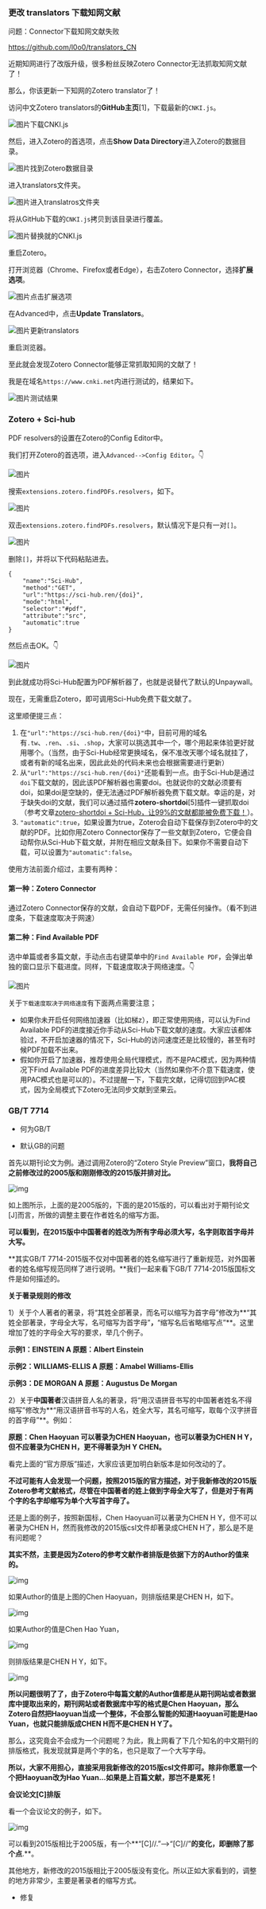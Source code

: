 ### 更改 translators 下载知网文献

问题：Connector下载知网文献失败

https://github.com/l0o0/translators_CN



近期知网进行了改版升级，很多粉丝反映Zotero Connector无法抓取知网文献了！

那么，你该更新一下知网的Zotero translator了！

访问中文Zotero translators的**GitHub主页**[1]，下载最新的`CNKI.js`。

![图片](https://mmbiz.qpic.cn/mmbiz_png/xGvHpjh4rNUib46m6Z9Z5yHiaLz6cUfE43TAsH4pzKpS6TbQCdOI9AjefYuGicymibm3abF6mkicQzG6w0EoRc1YjWw/640?wx_fmt=png&tp=webp&wxfrom=5&wx_lazy=1&wx_co=1)下载CNKI.js

然后，进入Zotero的首选项，点击**Show Data Directory**进入Zotero的数据目录。

![图片](https://mmbiz.qpic.cn/mmbiz_png/xGvHpjh4rNUib46m6Z9Z5yHiaLz6cUfE43ytAtGYeGCr5km1xcFTVkRH3YLBB7xU33qvbwQ7TX9ewYu5iba6y3eaQ/640?wx_fmt=png&tp=webp&wxfrom=5&wx_lazy=1&wx_co=1)找到Zotero数据目录

进入translators文件夹。

![图片](https://mmbiz.qpic.cn/mmbiz_png/xGvHpjh4rNUib46m6Z9Z5yHiaLz6cUfE43AYvDefPDJ1WkCcOcoZtBR30UkHhlicDf94Jd5Jst0QSnfBlbyOYlslg/640?wx_fmt=png&tp=webp&wxfrom=5&wx_lazy=1&wx_co=1)进入translatros文件夹

将从GitHub下载的`CNKI.js`拷贝到该目录进行覆盖。

![图片](https://mmbiz.qpic.cn/mmbiz_png/xGvHpjh4rNUib46m6Z9Z5yHiaLz6cUfE43yEKHB8P3n9eY6o7RbhzUJrvYqbOEAgcIVgUPdk9yiazIan63QGTh7AQ/640?wx_fmt=png&tp=webp&wxfrom=5&wx_lazy=1&wx_co=1)替换就的CNKI.js

重启Zotero。

打开浏览器（Chrome、Firefox或者Edge），右击Zotero Connector，选择**扩展选项**。

![图片](https://mmbiz.qpic.cn/mmbiz_png/xGvHpjh4rNUib46m6Z9Z5yHiaLz6cUfE43gctxOS1g7tUtZL2N5OLtsxaqXkQsiaPmFBFJe7zNeiboktoDiaM6eSjibQ/640?wx_fmt=png&tp=webp&wxfrom=5&wx_lazy=1&wx_co=1)点击扩展选项

在Advanced中，点击**Update Translators**。

![图片](https://mmbiz.qpic.cn/mmbiz_png/xGvHpjh4rNUib46m6Z9Z5yHiaLz6cUfE43vou9lMic2KSYO5liabrlcU1gmtjL5ib7RE7SupGH1jNhkeCBRsL5pbGAQ/640?wx_fmt=png&tp=webp&wxfrom=5&wx_lazy=1&wx_co=1)更新translators

重启浏览器。

至此就会发现Zotero Connector能够正常抓取知网的文献了！

我是在域名`https://www.cnki.net`内进行测试的，结果如下。

![图片](https://mmbiz.qpic.cn/mmbiz_png/xGvHpjh4rNUib46m6Z9Z5yHiaLz6cUfE43wxEaNUk2HaT7OroPIJLRKky5cxwibNHhPv9YgdTuChe5mUfdiaiaHjVzw/640?wx_fmt=png&tp=webp&wxfrom=5&wx_lazy=1&wx_co=1)测试结果

### Zotero + Sci-hub

PDF resolvers的设置在Zotero的Config Editor中。

我们打开Zotero的首选项，进入`Advanced-->Config Editor`。👇

![图片](https://mmbiz.qpic.cn/mmbiz_png/xGvHpjh4rNW1boWJVZEKgTxr1LJum7jntkdZCnw95fwINcSr76JzJwszLicQeOBlUBWFlHrM2Sia8ju6QORiba4Cw/640?wx_fmt=png&tp=webp&wxfrom=5&wx_lazy=1&wx_co=1)

搜索`extensions.zotero.findPDFs.resolvers`，如下。

![图片](https://mmbiz.qpic.cn/mmbiz_png/xGvHpjh4rNW1boWJVZEKgTxr1LJum7jn2V21ccTopCh14UJ4Qww2KmpKsIs7BiabmzXsRBGQcKibL4AQia3SmZoHQ/640?wx_fmt=png&tp=webp&wxfrom=5&wx_lazy=1&wx_co=1)

双击`extensions.zotero.findPDFs.resolvers`，默认情况下是只有一对`[]`。

![图片](https://mmbiz.qpic.cn/mmbiz_png/xGvHpjh4rNW1boWJVZEKgTxr1LJum7jnybibYPFMSFQOqymRQTDgEewcUB1y1WPcgxxvoUVbaWAjKDmcfNIZ74w/640?wx_fmt=png&tp=webp&wxfrom=5&wx_lazy=1&wx_co=1)

删除`[]`，并将以下代码粘贴进去。

```
{
    "name":"Sci-Hub",
    "method":"GET",
    "url":"https://sci-hub.ren/{doi}",
    "mode":"html",
    "selector":"#pdf",
    "attribute":"src",
    "automatic":true
}
```

然后点击OK。👇

![图片](https://mmbiz.qpic.cn/mmbiz_png/xGvHpjh4rNW1boWJVZEKgTxr1LJum7jnqgrqabIvcAGGNUF01ItH4aOAHIQg7CLiaoDGpbjalQe3NkapdAvOu9g/640?wx_fmt=png&tp=webp&wxfrom=5&wx_lazy=1&wx_co=1)

到此就成功将Sci-Hub配置为PDF解析器了，也就是说替代了默认的Unpaywall。

现在，无需重启Zotero，即可调用Sci-Hub免费下载文献了。

这里顺便提三点：

1. 在`"url":"https://sci-hub.ren/{doi}"`中，目前可用的域名有`.tw`、`.ren`、`.si`、`.shop`，大家可以挑选其中一个，哪个用起来体验更好就用哪个。（当然，由于Sci-Hub经常更换域名，保不准改天哪个域名就挂了，或者有新的域名出来，因此此处的代码未来也会根据需要进行更新）
2. 从`"url":"https://sci-hub.ren/{doi}"`还能看到一点。由于Sci-Hub是通过`doi`下载文献的，因此该PDF解析器也需要doi。也就说你的文献必须要有doi，如果doi是空缺的，便无法通过PDF解析器免费下载文献。幸运的是，对于缺失doi的文献，我们可以通过插件**zotero-shortdoi**[5]插件一键抓取doi（参考文章[zotero-shortdoi + Sci-Hub，让99%的文献都能被免费下载！](https://mp.weixin.qq.com/s?__biz=MzAxNzgyMDg0MQ==&mid=2650457478&idx=1&sn=86ec568804dddd33825966548ab0c7ad&scene=21#wechat_redirect)）。
3. `"automatic":true`，如果设置为true，Zotero会自动下载保存到Zotero中的文献的PDF。比如你用Zotero Connector保存了一些文献到Zotero，它便会自动帮你从Sci-Hub下载文献，并附在相应文献条目下。如果你不需要自动下载，可以设置为`"automatic":false`。

使用方法前面介绍过，主要有两种：

#### 第一种：Zotero Connector

通过Zotero Connector保存的文献，会自动下载PDF，无需任何操作。（看不到进度条，下载速度取决于网速）

#### 第二种：Find Available PDF

选中单篇或者多篇文献，手动点击右键菜单中的`Find Available PDF`，会弹出单独的窗口显示下载进度。同样，下载速度取决于网络速度。👇

![图片](https://mmbiz.qpic.cn/mmbiz_png/xGvHpjh4rNW1boWJVZEKgTxr1LJum7jnz00SicEeAyJw6I4VUjpgkLaEQ50eUya3lkAGT2JudpdFbz50vYBmy0w/640?wx_fmt=png&tp=webp&wxfrom=5&wx_lazy=1&wx_co=1)

关于`下载速度取决于网络速度`有下面两点需要注意；

- 如果你未开启任何网络加速器（比如梯z），即正常使用网络，可以认为Find Available PDF的进度接近你手动从Sci-Hub下载文献的速度。大家应该都体验过，不开启加速器的情况下，Sci-Hub的访问速度还是比较慢的，甚至有时候PDF加载不出来。
- 假如你开启了加速器，推荐使用全局代理模式，而不是PAC模式，因为两种情况下Find Available PDF的进度差异比较大（当然如果你不介意下载速度，使用PAC模式也是可以的）。不过提醒一下，下载完文献，记得切回到PAC模式，因为全局模式下Zotero无法同步文献到坚果云。

### GB/T 7714 

- 何为GB/T

- 默认GB的问题

首先以期刊论文为例。通过调用Zotero的“Zotero Style Preview”窗口，**我将自己之前修改过的2005版和刚刚修改的2015版并排对比。**

![img](https://mmbiz.qpic.cn/mmbiz_png/xGvHpjh4rNWEbYDt2PGias1s5XdZOGHbrpHcZD2uzWRRBnqibibEtnibVQhyrAjfN8Hs5CGykJWFEOOMKvU3PKQSbg/640?wx_fmt=png)

如上图所示，上面的是2005版的，下面的是2015版的，可以看出对于期刊论文[J]而言，所做的调整主要在作者姓名的缩写方面。

**可以看到，在2015版中中国著者的姓改为所有字母必须大写，名字则取首字母并大写。**

**其实GB/T 7714-2015版不仅对中国著者的姓名缩写进行了重新规范，对外国著者的姓名缩写规范同样了进行说明。**我们一起来看下GB/T 7714-2015版国标文件是如何描述的。

**关于著录规则的修改**

1）关于个人著者的著录，将“其姓全部著录，而名可以缩写为首字母”修改为**“其姓全部著录，字母全大写，名可缩写为首字母”**，**“缩写名后省略缩写点”**。这里增加了姓的字母全大写的要求，举几个例子。

**示例1：EINSTEIN A 原题：Albert Einstein**

**示例2：WILLIAMS-ELLIS A 原题：Amabel Williams-Ellis**

**示例3：DE MORGAN A 原题：Augustus De Morgan**



2）关于**中国著者**汉语拼音人名的著录，将“用汉语拼音书写的中国著者姓名不得缩写”修改为**“用汉语拼音书写的人名，姓全大写，其名可缩写，取每个汉字拼音的首字母”**。例如：

**原题：Chen Haoyuan 可以著录为CHEN Haoyuan，也可以著录为CHEN H Y，但不应著录为CHEN H，更不得著录为H Y CHEN。**

看完上面的“官方原版”描述，大家应该更加明白新版本是如何改动的了。

**不过可能有人会发现一个问题，按照2015版的官方描述，对于我新修改的2015版Zotero参考文献格式，尽管在中国著者的姓上做到字母全大写了，但是对于有两个字的名字却缩写为单个大写首字母了。**

还是上面的例子，按照新国标，Chen Haoyuan可以著录为CHEN H Y，但不可以著录为CHEN H，然而我修改的2015版csl文件却著录成CHEN H了，那么是不是有问题呢？

**其实不然，主要是因为Zotero的参考文献作者排版是依据下方的Author的值来的。**

![img](https://mmbiz.qpic.cn/mmbiz_png/xGvHpjh4rNWEbYDt2PGias1s5XdZOGHbrjcfEJMxzUibaib0SicyVgZeYFesQkGomswmiakhkRNjN5ibVAHx8KegdolQ/640?wx_fmt=png)

如果Author的值是上图的Chen Haoyuan，则排版结果是CHEN H，如下。

![img](https://mmbiz.qpic.cn/mmbiz_png/xGvHpjh4rNWEbYDt2PGias1s5XdZOGHbrTkhC5y4iau6bp8l3DxOcqIaleOajebiatPB5tx6ibyhyicUicibaEk0ZBtXQ/640?wx_fmt=png)

如果Author的值是Chen Hao Yuan，

![img](https://mmbiz.qpic.cn/mmbiz_png/xGvHpjh4rNWEbYDt2PGias1s5XdZOGHbrNLRwfIIsafXcUU807998uvMwYbF6QMbzjG6IOicesZWDJQElrqLNliaQ/640?wx_fmt=png)



则排版结果是CHEN H Y，如下。

![img](https://mmbiz.qpic.cn/mmbiz_png/xGvHpjh4rNWEbYDt2PGias1s5XdZOGHbrb9EetWibWTlpz9XicZoblPFwHIHBktsQNXYibYbY04JWERtGLJcbNNySA/640?wx_fmt=png)

**所以问题很明了了，由于Zotero中每篇文献的Author值都是从期刊网站或者数据库中提取出来的，期刊网站或者数据库中写的格式是Chen Haoyuan，那么Zotero自然把Haoyuan当成一个整体，不会那么智能的知道Haoyuan可能是Hao Yuan，也就只能排版成CHEN H而不是CHEN H Y了。**

那么，这究竟会不会成为一个问题呢？为此，我上网看了下几个知名的中文期刊的排版格式，我发现就算是两个字的名，也只是取了一个大写字母。

**所以，大家不用担心，直接采用我新修改的2015版csl文件即可。除非你愿意一个个把Haoyuan改为Hao Yuan...如果是上百篇文献，那岂不是累死！**

**会议论文[C]排版**

看一个会议论文的例子，如下。

![img](https://mmbiz.qpic.cn/mmbiz_png/xGvHpjh4rNWEbYDt2PGias1s5XdZOGHbrqJNGxqnibTE21INEIYqb6zZdJ7ZDtvG4ImjMIocSrWgy1apL8q7UH0Q/640?wx_fmt=png)

可以看到2015版相比于2005版，有一个**“[C]//.”-->“[C]//”**的变化，即删除了那个点**.**。

其他地方，新修改的2015版相比于2005版没有变化。所以正如大家看到的，调整的地方非常少，主要是著录者的缩写方式。

- 修复
